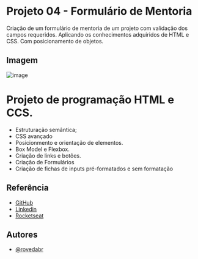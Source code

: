 
# Projeto 04 - Formulário de Mentoria 

Criação de um formulário de mentoria de um projeto com validação dos campos requeridos.  Aplicando os conhecimentos adquiridos de HTML e CSS. Com posicionamento de objetos.

## Imagem
![image](https://github.com/rovedabr/RS.Proj_4_FormularioMentoria/assets/118762335/52579279-81e3-4864-9ab2-8d763fb1e86b)


# Projeto de programação HTML e CCS.

- Estruturação semântica;
- CSS avançado
- Posicionmento e orientação de elementos.
- Box Model e Flexbox.
- Criação de links e botões.
- Criação de Formulários
- Criação de fichas de inputs pré-formatados e sem formatação

## Referência

 - [GitHub](https://github.com/rovedabr)
 - [Linkedin](https://www.linkedin.com/in/ivan-roveda-952827b8/)
 - [Rocketseat](https://www.rocketseat.com.br/)


## Autores

- [@rovedabr](https://github.com/rovedabr)

